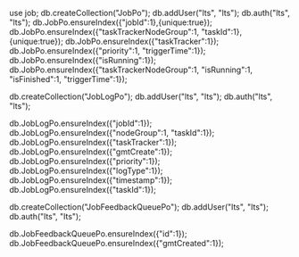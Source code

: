 


use job;
db.createCollection("JobPo");
db.addUser("lts", "lts");
db.auth("lts", "lts");
db.JobPo.ensureIndex({"jobId":1},{unique:true});
db.JobPo.ensureIndex({"taskTrackerNodeGroup":1, "taskId":1},{unique:true});
db.JobPo.ensureIndex({"taskTracker":1});
db.JobPo.ensureIndex({"priority":1, "triggerTime":1});
db.JobPo.ensureIndex({"isRunning":1});
db.JobPo.ensureIndex({"taskTrackerNodeGroup":1, "isRunning":1, "isFinished":1, "triggerTime":1});


db.createCollection("JobLogPo");
db.addUser("lts", "lts");
db.auth("lts", "lts");

db.JobLogPo.ensureIndex({"jobId":1});
db.JobLogPo.ensureIndex({"nodeGroup":1, "taskId":1});
db.JobLogPo.ensureIndex({"taskTracker":1});
db.JobLogPo.ensureIndex({"gmtCreate":1});
db.JobLogPo.ensureIndex({"priority":1});
db.JobLogPo.ensureIndex({"logType":1});
db.JobLogPo.ensureIndex({"timestamp":1});
db.JobLogPo.ensureIndex({"taskId":1});

db.createCollection("JobFeedbackQueuePo");
db.addUser("lts", "lts");
db.auth("lts", "lts");

db.JobFeedbackQueuePo.ensureIndex({"id":1});
db.JobFeedbackQueuePo.ensureIndex({"gmtCreated":1});
